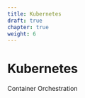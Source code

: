 ```yaml
---
title: Kubernetes
draft: true
chapter: true
weight: 6
---
```


# Kubernetes

Container Orchestration